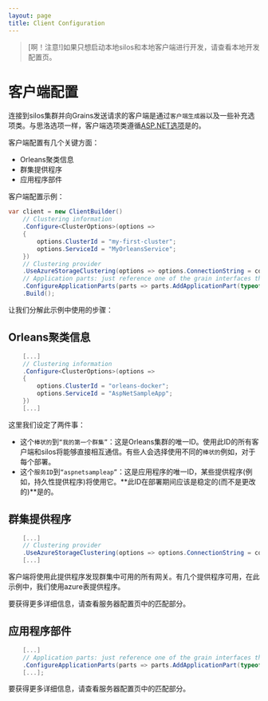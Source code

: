 ```yaml
---
layout: page
title: Client Configuration
---
```


> [啊！注意!]如果只想启动本地silos和本地客户端进行开发，请查看本地开发配置页。

# 客户端配置

连接到silos集群并向Grains发送请求的客户端是通过`客户端生成器`以及一些补充选项类。与思洛选项一样，客户端选项类遵循[ASP.NET选项](https://docs.microsoft.com/en-us/aspnet/core/fundamentals/configuration/options)是的。

客户端配置有几个关键方面：

-   Orleans聚类信息
-   群集提供程序
-   应用程序部件

客户端配置示例：

```csharp
var client = new ClientBuilder()
    // Clustering information
    .Configure<ClusterOptions>(options =>
    {
        options.ClusterId = "my-first-cluster";
        options.ServiceId = "MyOrleansService";
    })
    // Clustering provider
    .UseAzureStorageClustering(options => options.ConnectionString = connectionString)
    // Application parts: just reference one of the grain interfaces that we use
    .ConfigureApplicationParts(parts => parts.AddApplicationPart(typeof(IValueGrain).Assembly))
    .Build();
```

让我们分解此示例中使用的步骤：

## Orleans聚类信息

```csharp
    [...]
    // Clustering information
    .Configure<ClusterOptions>(options =>
    {
        options.ClusterId = "orleans-docker";
        options.ServiceId = "AspNetSampleApp";
    })
    [...]
```

这里我们设定了两件事：

-   这个`棒状的`到`“我的第一个群集”`：这是Orleans集群的唯一ID。使用此ID的所有客户端和silos将能够直接相互通信。有些人会选择使用不同的`棒状的`例如，对于每个部署。
-   这个`服务ID`到`“aspnetsampleap”`：这是应用程序的唯一ID，某些提供程序(例如，持久性提供程序)将使用它。**此ID在部署期间应该是稳定的(而不是更改的)**是的。

## 群集提供程序

```csharp
    [...]
    // Clustering provider
    .UseAzureStorageClustering(options => options.ConnectionString = connectionString)
    [...]
```

客户端将使用此提供程序发现群集中可用的所有网关。有几个提供程序可用，在此示例中，我们使用azure表提供程序。

要获得更多详细信息，请查看服务器配置页中的匹配部分。

## 应用程序部件

```csharp
    [...]
    // Application parts: just reference one of the grain interfaces that we use
    .ConfigureApplicationParts(parts => parts.AddApplicationPart(typeof(IValueGrain).Assembly)).WithReferences())
    [...];
```

要获得更多详细信息，请查看服务器配置页中的匹配部分。
